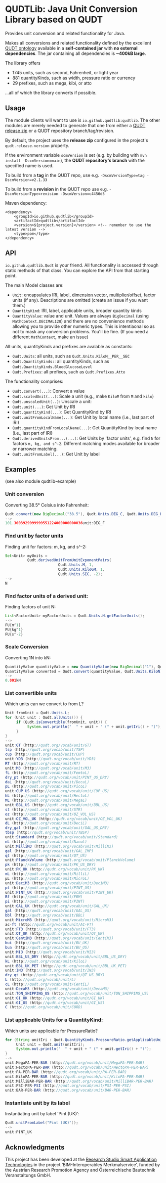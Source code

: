 # QUDTLib: Java Unit Conversion Library based on QUDT

Provides unit conversion and related functionality for Java.

Makes all conversions and related functionality defined by the excellent [QUDT ontology](https://qudt.org) available in a
**self-contained jar**  with **no external dependencies**. The jar containing all dependencies is **~400kB large**.

The library offers
* 1745 units, such as second, Fahrenheit, or light year
* 881 quantityKinds, such as width, pressure ratio or currency
* 29 prefixes, such as mega, kibi, or atto

...all of which the library converts if possible.

## Usage

The module clients will want to use is `io.github.qudtlib:qudtlib`. The other modules are merely needed to generate that one from either a [QUDT release zip](https://github.com/qudt/qudt-public-repo/tags) or a QUDT repository branch/tag/revision.

By default, the project uses the **release zip** configured in the project's `qudt.release.version` property.

If the environment variable `scmVersion` is set (e.g. by building with `mvn install -DscmVersion=main`), the **QUDT repository's branch** with the specified name is used.

To build from a **tag** in the QUDT repo, use e.g. `-DscmVersionType=tag -DscmVersion=v2.1.33`

To build from a **revision** in the QUDT repo use e.g. `-DscmVersionType=revision -DscmVersion=c4456d5`

Maven dependency:

```
<dependency>
	<groupId>io.github.qudtlib</groupId>
	<artifactId>qudtlib</artifactId>
	<version>${project.version}</version> <!-- remember to use the latest version -->
	<type>pom</type>
</dependency>
```

## API

`io.github.qudtlib.Qudt` is your friend. All functionality is accessed through static methods of that class.
You can explore the API from that starting point.

The main Model classes are:
* `Unit`: encapsulates IRI, label, [dimension vector](https://github.com/qudt/qudt-public-repo/wiki/User-Guide-for-QUDT#3-introducing-dimension-vectors-for-si-units), [multiplier/offset](https://github.com/qudt/qudt-public-repo/wiki/User-Guide-for-QUDT#4-conversion-multipliers-in-qudt), factor units (if any). Descriptions are omitted (create an issue if you want them.)
* `QuantityKind`: IRI, label, applicable units, broader quantity kinds
* `QuantityValue`: value and unit. Values are always `BigDecimal` (using `MathContext.DECIMAL128`) and there are no convenience methods allowing you
to provide other numeric types. This is intentiaonal so as not to mask any conversion problems. You'll be fine. (If you need a different `MathContext`, make an issue)

All units, quantityKinds and prefixes are avalable as constants:
* `Qudt.Units`: all units, such as `Qudt.Units.KiloM__PER__SEC`
* `Qudt.QuantityKinds:`: all quantityKinds, such as `Qudt.QuantityKinds.BloodGlucoseLevel`
* `Qudt.Prefixes`: all prefixes, such as `Qudt.Prefixes.Atto`

The functionality comprises:
* `Qudt.convert(...)`: Convert a value
* `Qudt.scaledUnit(...)`: Scale a unit (e.g., make `KiloM` from `M` and `kilo`)
* `Qudt.unscaledUnit(..)`: Unscale a unit:
* `Qudt.unit(...)`: Get Unit by IRI
* `Qudt.quantityKind(...)`: Get QuantityKind by IRI
* `Qudt.unitFromLocalName(...)`: Get Unit by local name (i.e., last part of IRI)
* `Qudt.quantityKindFromLocalName(...)`: Get QuantityKind by local name (i.e., last part of IRI)
* `Qudt.derivedUnitsFrom...(...)`: Get Units by 'factor units', e.g. find `N` for factors  `m, kg, and s^-2`. Different matching modes available for broader or narrower matching.
* `Qudt.unitFromLabel(...)`: Get Unit by label

## Examples

(see also module qudtlib-example)

### Unit conversion

Converting 38.5° Celsius into Fahrenheit:

```java
Qudt.convert(new BigDecimal("38.5"), Qudt.Units.DEG_C, Qudt.Units.DEG_F));
-->
101.3003929999999551224000000000036unit:DEG_F
```

### Find unit by factor units

Finding unit for factors: m, kg, and s^-2:

```java
Set<Unit> myUnits =
          Qudt.derivedUnitFromUnitExponentPairs(
                        Qudt.Units.M, 1,
                        Qudt.Units.KiloGM, 1,
                        Qudt.Units.SEC, -2);
-->
N
```

### Find factor units of a derived unit:

Finding factors of unit N:

```java
List<FactorUnit> myFactorUnits = Qudt.Units.N.getFactorUnits();
-->
FU{m^1}
FU{kg^1}
FU{s^-2}
```

### Scale Conversion

Converting 1N into kN:

```java
QuantityValue quantityValue = new QuantityValue(new BigDecimal("1"), Qudt.Units.N);
QuantityValue converted = Qudt.convert(quantityValue, Qudt.Units.KiloN);
-->
0.001kN
```

### List convertible units

Which units can we convert to from L?

```java
Unit fromUnit = Qudt.Units.L;
for (Unit unit : Qudt.allUnits()) {
     if (Qudt.isConvertible(fromUnit, unit)) {
          System.out.println("  " + unit + " (" + unit.getIri() + ")");
     }
}
-->
unit:GT (http://qudt.org/vocab/unit/GT)
tsp (http://qudt.org/vocab/unit/TSP)
cup (http://qudt.org/vocab/unit/CUP)
unit:YD3 (http://qudt.org/vocab/unit/YD3)
RT (http://qudt.org/vocab/unit/RT)
unit:M3 (http://qudt.org/vocab/unit/M3)
fL (http://qudt.org/vocab/unit/FemtoL)
dry_pt (http://qudt.org/vocab/unit/PINT_US_DRY)
daL (http://qudt.org/vocab/unit/DecaL)
pL (http://qudt.org/vocab/unit/PicoL)
unit:CUP_US (http://qudt.org/vocab/unit/CUP_US)
hL (http://qudt.org/vocab/unit/HectoL)
ML (http://qudt.org/vocab/unit/MegaL)
unit:BBL_US (http://qudt.org/vocab/unit/BBL_US)
st (http://qudt.org/vocab/unit/STR)
oz (http://qudt.org/vocab/unit/OZ_VOL_US)
unit:OZ_VOL_UK (http://qudt.org/vocab/unit/OZ_VOL_UK)
dL (http://qudt.org/vocab/unit/DeciL)
dry_gal (http://qudt.org/vocab/unit/GAL_US_DRY)
tbsp (http://qudt.org/vocab/unit/TBSP)
unit:Standard (http://qudt.org/vocab/unit/Standard)
nL (http://qudt.org/vocab/unit/NanoL)
unit:MilliM3 (http://qudt.org/vocab/unit/MilliM3)
gal (http://qudt.org/vocab/unit/GAL_IMP)
qt (http://qudt.org/vocab/unit/QT_US)
unit:PlanckVolume (http://qudt.org/vocab/unit/PlanckVolume)
pk (http://qudt.org/vocab/unit/PK_US_DRY)
unit:PK_UK (http://qudt.org/vocab/unit/PK_UK)
mL (http://qudt.org/vocab/unit/MilliL)
μL (http://qudt.org/vocab/unit/MicroL)
unit:DeciM3 (http://qudt.org/vocab/unit/DeciM3)
pt (http://qudt.org/vocab/unit/PINT_US)
unit:PINT_UK (http://qudt.org/vocab/unit/PINT_UK)
Bf (http://qudt.org/vocab/unit/FBM)
pi (http://qudt.org/vocab/unit/PINT)
unit:GAL_UK (http://qudt.org/vocab/unit/GAL_UK)
gal (http://qudt.org/vocab/unit/GAL_US)
bbl (http://qudt.org/vocab/unit/BBL)
unit:MicroM3 (http://qudt.org/vocab/unit/MicroM3)
ac-ft (http://qudt.org/vocab/unit/AC-FT)
unit:FT3 (http://qudt.org/vocab/unit/FT3)
unit:QT_UK (http://qudt.org/vocab/unit/QT_UK)
unit:CentiM3 (http://qudt.org/vocab/unit/CentiM3)
bui (http://qudt.org/vocab/unit/BU_UK)
bua (http://qudt.org/vocab/unit/BU_US)
unit:MI3 (http://qudt.org/vocab/unit/MI3)
unit:BBL_US_DRY (http://qudt.org/vocab/unit/BBL_US_DRY)
kL (http://qudt.org/vocab/unit/KiloL)
unit:BBL_UK_PET (http://qudt.org/vocab/unit/BBL_UK_PET)
unit:IN3 (http://qudt.org/vocab/unit/IN3)
dry_qt (http://qudt.org/vocab/unit/QT_US_DRY)
L (http://qudt.org/vocab/unit/L)
cL (http://qudt.org/vocab/unit/CentiL)
unit:DecaM3 (http://qudt.org/vocab/unit/DecaM3)
unit:TON_SHIPPING_US (http://qudt.org/vocab/unit/TON_SHIPPING_US)
unit:GI_UK (http://qudt.org/vocab/unit/GI_UK)
unit:GI_US (http://qudt.org/vocab/unit/GI_US)
C (http://qudt.org/vocab/unit/CORD)
```

### List applicable Units for a QuantityKind:

Which units are applicable for PressureRatio?

```java
for (String unitIri : Qudt.QuantityKinds.PressureRatio.getApplicableUnits()) {
     Unit unit = Qudt.unit(unitIri);
     System.out.println("  " + unit + " (" + unit.getIri() + ")");
}
-->
unit:MegaPA-PER-BAR (http://qudt.org/vocab/unit/MegaPA-PER-BAR)
unit:HectoPA-PER-BAR (http://qudt.org/vocab/unit/HectoPA-PER-BAR)
unit:PA-PER-BAR (http://qudt.org/vocab/unit/PA-PER-BAR)
unit:KiloPA-PER-BAR (http://qudt.org/vocab/unit/KiloPA-PER-BAR)
unit:MilliBAR-PER-BAR (http://qudt.org/vocab/unit/MilliBAR-PER-BAR)
unit:PSI-PER-PSI (http://qudt.org/vocab/unit/PSI-PER-PSI)
unit:BAR-PER-BAR (http://qudt.org/vocab/unit/BAR-PER-BAR)
```

### Instantiate unit by its label

Instantiating unit by label 'Pint (UK)':

```java
Qudt.unitFromLabel("Pint (UK)"));
-->
unit:PINT_UK
```

## Acknowledgments

This project has been developed at the [Research Studio Smart Application Technologies](https://sat.researchstudio.at) in the project ‘BIM-Interoperables Merkmalservice’, funded by the
Austrian Research Promotion Agency and Österreichische Bautechnik Veranstaltungs GmbH.
